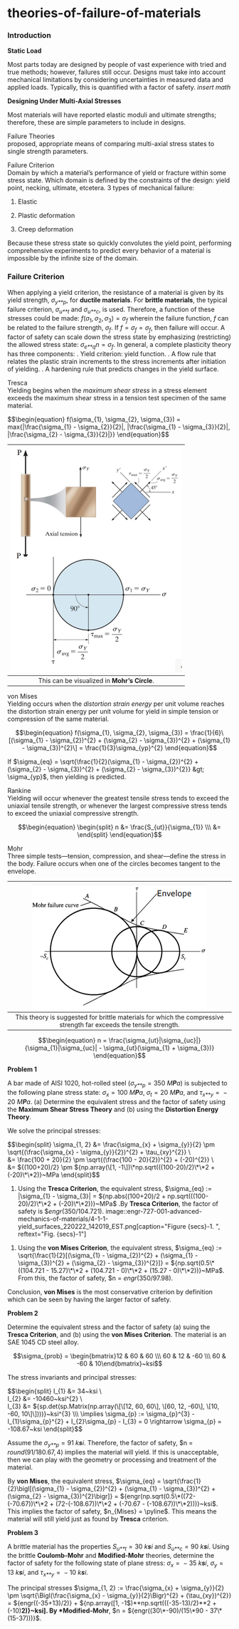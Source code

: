# theories-of-failure-of-materials

### Introduction

**Static Load**

Most parts today are designed by people of vast experience with tried and true methods; however, failures still occur. Designs must take into account mechanical limitations by considering uncertainties in measured data and applied loads. Typically, this is quantified with a factor of safety. *insert math*

**Designing Under Multi-Axial Stresses**

Most materials will have reported elastic moduli and ultimate strengths; therefore, these are simple parameters to include in designs.

Failure Theories  
proposed, appropriate means of comparing multi-axial stress states to single strength parameters.

Failure Criterion  
Domain by which a material’s performance of yield or fracture within some stress state. Which domain is defined by the constraints of the design: yield point, necking, ultimate, etcetera. 3 types of mechanical failure:

1.  Elastic

2.  Plastic deformation

3.  Creep deformation

Because these stress state so quickly convolutes the yield point, performing comprehensive experiments to predict every behavior of a material is impossible by the infinite size of the domain.

### Failure Criterion

When applying a yield criterion, the resistance of a material is given by its yield strength, *σ*<sub>*y**p*</sub>, for **ductile materials**. For **brittle materials**, the typical failure criterion, *σ*<sub>*u**t*</sub> and *σ*<sub>*u**c*</sub>, is used. Therefore, a function of these stresses could be made: *f*(*σ*<sub>1</sub>, *σ*<sub>2</sub>, *σ*<sub>3</sub>) = *σ*<sub>*f*</sub> wherein the failure function, *f* can be related to the failure strength, *σ*<sub>*f*</sub>. If *f* = *σ*<sub>*f*</sub> = *σ*<sub>*f*</sub>, then failure will occur. A factor of safety can scale down the stress state by emphasizing (restricting) the allowed stress state: *σ*<sub>*e**q*</sub>*n* = *σ*<sub>*f*</sub>. In general, a complete plasticity theory has three components: . Yield criterion: yield function. . A flow rule that relates the plastic strain increments to the stress increments after initiation of yielding. . A hardening rule that predicts changes in the yield surface.

Tresca  
Yielding begins when the *maximum shear stress* in a stress element exceeds the maximum shear stress in a tension test specimen of the same material.

$$\begin{equation}
f(\sigma_{1}, \sigma_{2}, \sigma_{3}) = max{|\frac{\sigma_{1} - \sigma_{2}}{2}|, |\frac{\sigma_{1} - \sigma_{3}}{2}|, |\frac{\sigma_{2} - \sigma_{3}}{2}|}}
\end{equation}$$

| ![](../../attachments/engr-727-001-advanced-mechanics-of-materials/tresca_failure_theory_in_mohrs_circle_220222_134849_EST.png) |
|:--:|
| This can be visualized in <strong>Mohr’s Circle</strong>. |

von Mises  
Yielding occurs when the *distortion strain energy* per unit volume reaches the distortion strain energy per unit volume for yield in simple tension or compression of the same material.

$$\begin{equation}
f(\sigma_{1}, \sigma_{2}, \sigma_{3}) = \frac{1}{6}\[(\sigma_{1} - \sigma_{2})^{2} + (\sigma_{2} - \sigma_{3})^{2} + (\sigma_{1} - \sigma_{3})^{2}\] = \frac{1}{3}\sigma_{yp}^{2}
\end{equation}$$

If $\sigma_{eq} = \sqrt{\frac{1}{2}(\sigma_{1} - \sigma_{2})^{2} + (\sigma_{2} - \sigma_{3})^{2} + (\sigma_{2} - \sigma_{3})^{2}} &gt; \sigma_{yp}$, then yielding is predicted.

Rankine  
Yielding will occur whenever the greatest tensile stress tends to exceed the uniaxial tensile strength, or whenever the largest compressive stress tends to exceed the uniaxial compressive strength.

$$\begin{equation}
\begin{split}
n &= \frac{S_{ut}}{\sigma_{1}} \\\
 &=
\end{split}
\end{equation}$$

Mohr  
Three simple tests—​tension, compression, and shear—​define the stress in the body. Failure occurs when one of the circles becomes tangent to the envelope.

| ![](../../attachments/engr-727-001-advanced-mechanics-of-materials/mohr_failure_theory_220222_140826_EST.png) |
|:--:|
| This theory is suggested for brittle materials for which the compressive strength far exceeds the tensile strength. |

$$\begin{equation}
n = \frac{\sigma_{ut}|\sigma_{uc}|}{\sigma_{1}|\sigma_{uc}| - \sigma_{ut}(\sigma_{1} + \sigma_{3})}
\end{equation}$$

**Problem 1**

A bar made of AISI 1020, hot-rolled steel (*σ*<sub>*y**p*</sub> = 350 *M**P**a*) is subjected to the following plane stress state: *σ*<sub>*x*</sub> = 100 *M**P**a*, *σ*<sub>*t*</sub> = 20 *M**P**a*, and *τ*<sub>*x**y*</sub> =  − 20 *M**P**a*. (a) Determine the equivalent stress and the factor of safety using the **Maximum Shear Stress Theory** and (b) using the **Distortion Energy Theory**.

We solve the principal stresses:

$$\begin{split}
\sigma_{1, 2} &= \frac{\sigma_{x} + \sigma_{y}}{2} \pm \sqrt{(\frac{\sigma_{x} - \sigma_{y}}{2})^{2} + \tau_{xy}^{2}} \\\
 &= \frac{100 + 20}{2} \pm \sqrt{(\frac{100 - 20}{2})^{2} + (-20)^{2}} \\\
 &= ${(100+20)/2} \pm ${np.array(\[1, -1\])\*np.sqrt(((100-20)/2)\*\*2 + (-20)\*\*2)}~MPa
\end{split}$$

1.  Using the **Tresca Criterion**, the equivalent stress, $\sigma_{eq} := |\sigma_{1} - \sigma_{3}| = ${np.abs((100+20)/2 + np.sqrt(((100-20)/2)\*\*2 + (-20)\*\*2))}~MPa$ .By **Tresca Criterion**, the factor of safety is $${engr(350/104.721)}$. image::engr-727-001-advanced-mechanics-of-materials/4-1-1-yield_surfaces_220222_142019_EST.png\[caption="Figure {secs}-1. ", reftext="Fig. {secs}-1"\]

<!-- -->

1.  Using the **von Mises Criterion**, the equivalent stress, $\sigma_{eq} := \sqrt{\frac{1}{2}\[(\sigma_{1} - \sigma_{2})^{2} + (\sigma_{1} - \sigma_{3})^{2} + (\sigma_{2} - \sigma_{3})^{2}\]} = ${np.sqrt(0.5\*((104.721 - 15.27)\*\*2 + (104.721 - 0)\*\*2 + (15.27 - 0)\*\*2))}~MPa$. From this, the factor of safety, $n = ${engr(350/97.98)}$.

Conclusion, **von Mises** is the most conservative criterion by definition which can be seen by having the larger factor of safety.

**Problem 2**

Determine the equivalent stress and the factor of safety (a) suing the **Tresca Criterion**, and (b) using the **von Mises Criterion**. The material is an SAE 1045 CD steel alloy.

$$\sigma_{prob} = \begin{bmatrix}12 & 60 & 60 \\\
60 & 12 & -60 \\\
60 & -60 & 10\end{bmatrix}~ksi$$

The stress invariants and principal stresses:

$$\begin{split}
I_{1} &= 34~ksi \\\
I_{2} &= -10460~ksi^{2} \\\
I_{3} &= ${sp.det(sp.Matrix(np.array(\[\[12, 60, 60\], \[60, 12, -60\], \[10, -60, 10\]\])))}~ksi^{3} \\\
\implies \sigma_{p} := \sigma_{p}^{3} - I_{1}\sigma_{p}^{2} + I_{2}\sigma_{p} - I_{3} = 0 \rightarrow \sigma_{p} = -108.67~ksi
\end{split}$$

Assume the *σ*<sub>*y**p*</sub> = 91 *k**s**i*. Therefore, the factor of safety, $n = ${round(91/180.67, 4)}$ implies the material will yield. If this is unacceptable, then we can play with the geometry or processing and treatment of the material.

By **von Mises**, the equivalent stress, $\sigma_{eq} = \sqrt{\frac{1}{2}\bigl\[(\sigma_{1} - \sigma_{2})^{2} + (\sigma_{1} - \sigma_{3})^{2} + (\sigma_{2} - \sigma_{3})^{2}\bigr\]} = ${engr(np.sqrt(0.5\*((72-(-70.67))\*\*2 + (72-(-108.67))\*\*2 + (-70.67 - (-108.67))\*\*2)))}~ksi$. This implies the factor of safety, $n_{Mises} = \pyline$. This means the material will still yield just as found by **Tresca** criterion.

**Problem 3**

A brittle material has the properties *S*<sub>*u**t*</sub> = 30 *k**s**i* and *S*<sub>*u**c*</sub> = 90 *k**s**i*. Using the brittle **Coulomb-Mohr** and **Modified-Mohr** theories, determine the factor of safety for the following state of plane stress: *σ*<sub>*x*</sub> =  − 35 *k**s**i*, *σ*<sub>*y*</sub> = 13 *k**s**i*, and *τ*<sub>*x**y*</sub> =  − 10 *k**s**i*.

The principal stresses $\sigma_{1, 2} := \frac{\sigma_{x} + \sigma_{y}}{2} \pm \sqrt{\Bigl(\frac{\sigma_{x} - \sigma_{y}}{2}\Bigr)^{2} + (\tau_{xy})^{2}} = ${engr((-35+13)/2)} + ${np.array(\[1, -1$)**np.sqrt(((-35-13)/2)**2 + (-10)**2)}~ksi\]. By \*Modified-Mohr**, $n = ${engr((30\*-90)/(15\*90 - 37\*(15-37)))}$.